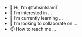 - 👋 Hi, I’m @tahsinIslamT
- 👀 I’m interested in ...
- 🌱 I’m currently learning ...
- 💞️ I’m looking to collaborate on ...
- 📫 How to reach me ...

<!---
tahsinIslamT/tahsinIslamT is a ✨ special ✨ repository because its `README.md` (this file) appears on your GitHub profile.
You can click the Preview link to take a look at your changes.
--->
